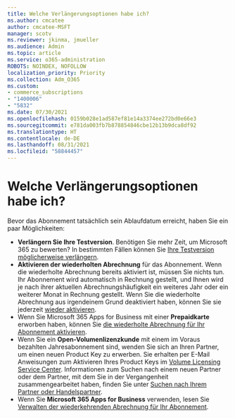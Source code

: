 ```yaml
---
title: Welche Verlängerungsoptionen habe ich?
ms.author: cmcatee
author: cmcatee-MSFT
manager: scotv
ms.reviewer: jkinma, jmueller
ms.audience: Admin
ms.topic: article
ms.service: o365-administration
ROBOTS: NOINDEX, NOFOLLOW
localization_priority: Priority
ms.collection: Adm_O365
ms.custom:
- commerce_subscriptions
- "1400006"
- "5832"
ms.date: 07/30/2021
ms.openlocfilehash: 0159b028e1ad587ef81e14a3374ee272bd0e66e3
ms.sourcegitcommit: e781da003fb7b878854846cbe12b13b9dca8df92
ms.translationtype: HT
ms.contentlocale: de-DE
ms.lasthandoff: 08/31/2021
ms.locfileid: "58844457"
---
```

# <a name="what-are-my-options-to-extend"></a>Welche Verlängerungsoptionen habe ich?

Bevor das Abonnement tatsächlich sein Ablaufdatum erreicht, haben Sie ein paar Möglichkeiten:

- **Verlängern Sie Ihre Testversion**.  Benötigen Sie mehr Zeit, um Microsoft 365 zu bewerten? In bestimmten Fällen können Sie  [Ihre Testversion möglicherweise verlängern](https://docs.microsoft.com/microsoft-365/commerce/extend-your-trial).  
- **Aktivieren der wiederholten Abrechnung** für das Abonnement. Wenn die wiederholte Abrechnung bereits aktiviert ist, müssen Sie nichts tun. Ihr Abonnement wird automatisch in Rechnung gestellt, und Ihnen wird je nach ihrer aktuellen Abrechnungshäufigkeit ein weiteres Jahr oder ein weiterer Monat in Rechnung gestellt. Wenn Sie die wiederholte Abrechnung aus irgendeinem Grund deaktiviert haben, können Sie sie jederzeit  [wieder aktivieren](https://docs.microsoft.com/microsoft-365/commerce/subscriptions/renew-your-subscription).
- Wenn Sie Microsoft 365 Apps for Business mit einer  **Prepaidkarte** erworben haben, können Sie [die wiederholte Abrechnung für Ihr Abonnement aktivieren](https://docs.microsoft.com/microsoft-365/commerce/subscriptions/renew-your-subscription).
- Wenn Sie ein  **Open-Volumenlizenzkunde**  mit einem im Voraus bezahlten Jahresabonnement sind, wenden Sie sich an Ihren Partner, um einen neuen Product Key zu erwerben. Sie erhalten per E-Mail Anweisungen zum Aktivieren Ihres Product Keys im  [Volume Licensing Service Center](https://go.microsoft.com/fwlink/p/?LinkID=282016). Informationen zum Suchen nach einem neuen Partner oder dem Partner, mit dem Sie in der Vergangenheit zusammengearbeitet haben, finden Sie unter  [Suchen nach Ihrem Partner oder Handelspartner](https://docs.microsoft.com/microsoft-365/admin/manage/find-your-partner-or-reseller).
- Wenn Sie **Microsoft 365 Apps for Business** verwenden, lesen Sie [Verwalten der wiederkehrenden Abrechnung für Ihr Abonnement](https://docs.microsoft.com/microsoft-365/commerce/subscriptions/renew-your-subscription).
